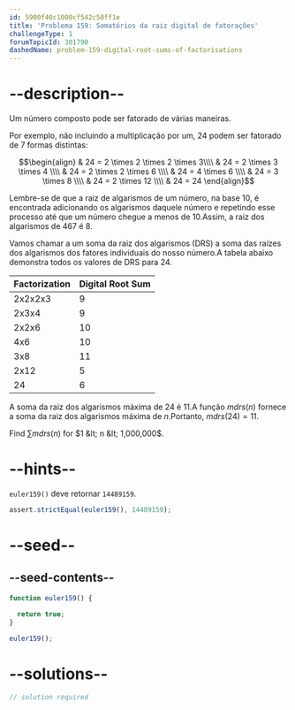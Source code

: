 ```yaml
---
id: 5900f40c1000cf542c50ff1e
title: 'Problema 159: Somatórios da raiz digital de fatorações'
challengeType: 1
forumTopicId: 301790
dashedName: problem-159-digital-root-sums-of-factorisations
---
```


# --description--

Um número composto pode ser fatorado de várias maneiras.

Por exemplo, não incluindo a multiplicação por um, 24 podem ser fatorado de 7 formas distintas:

$$\begin{align}
  & 24 = 2 \times 2 \times 2 \times 3\\\\
  & 24 = 2 \times 3 \times 4  \\\\
  & 24 = 2 \times 2 \times 6  \\\\
  & 24 = 4 \times 6    \\\\
  & 24 = 3 \times 8    \\\\
  & 24 = 2 \times 12   \\\\
  & 24 = 24
\end{align}$$

Lembre-se de que a raiz de algarismos de um número, na base 10, é encontrada adicionando os algarismos daquele número e repetindo esse processo até que um número chegue a menos de 10.Assim, a raiz dos algarismos de 467 é 8.

Vamos chamar a um soma da raiz dos algarismos (DRS) a soma das raízes dos algarismos dos fatores individuais do nosso número.A tabela abaixo demonstra todos os valores de DRS para 24.

| Factorization | Digital Root Sum |
|---------------|------------------|
|    2x2x2x3    |        9         |
|     2x3x4     |        9         |
|     2x2x6     |        10        |
|      4x6      |        10        |
|      3x8      |        11        |
|      2x12     |        5         |
|      24       |        6         |

A soma da raiz dos algarismos máxima de 24 é 11.A função $mdrs(n)$ fornece a soma da raiz dos algarismos máxima de $n$.Portanto, $mdrs(24) = 11$.

Find $\sum{mdrs(n)}$ for $1 &lt; n &lt; 1,000,000$.

# --hints--

`euler159()` deve retornar `14489159`.

```js
assert.strictEqual(euler159(), 14489159);
```

# --seed--

## --seed-contents--

```js
function euler159() {

  return true;
}

euler159();
```

# --solutions--

```js
// solution required
```
